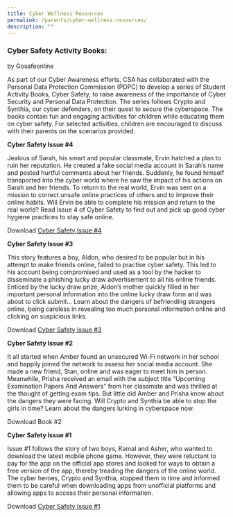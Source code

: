 ```yaml
---
title: Cyber Wellness Resources
permalink: /parents/cyber-wellness-resources/
description: ""
---
```

### Cyber Safety Activity Books:

by Gosafeonline 


As part of our Cyber Awareness efforts, CSA has collaborated with the Personal Data Protection Commission (PDPC) to develop a series of Student Activity Books, Cyber Safety, to raise awareness of the importance of Cyber Security and Personal Data Protection. The series follows Crypto and Synthia, our cyber defenders, on their quest to secure the cyberspace. The books contain fun and engaging activities for children while educating them on cyber safety. For selected activities, children are encouraged to discuss with their parents on the scenarios provided.

  

**Cyber Safety Issue #4**

  

Jealous of Sarah, his smart and popular classmate, Ervin hatched a plan to ruin her reputation. He created a fake social media account in Sarah’s name and posted hurtful comments about her friends. Suddenly, he found himself transported into the cyber world where he saw the impact of his actions on Sarah and her friends. To return to the real world, Ervin was sent on a mission to correct unsafe online practices of others and to improve their online habits. Will Ervin be able to complete his mission and return to the real world? Read Issue 4 of Cyber Safety to find out and pick up good cyber hygiene practices to stay safe online.

Download [Cyber Safety Issue #4](/files/Cyber_Security_Activity_Book_4.pdf)

**Cyber Safety Issue #3**

  

This story features a boy, Aldon, who desired to be popular but in his attempt to make friends online, failed to practise cyber safety. This led to his account being compromised and used as a tool by the hacker to disseminate a phishing lucky draw advertisement to all his online friends. Enticed by the lucky draw prize, Aldon’s mother quickly filled in her important personal information into the online lucky draw form and was about to click submit… Learn about the dangers of befriending strangers online, being careless in revealing too much personal information online and clicking on suspicious links.

Download [Cyber Safety Issue #3](/files/Cyber_Security_Activity_Book_3.pdf)

**Cyber Safety Issue #2**

  

It all started when Amber found an unsecured Wi-Fi network in her school and happily joined the network to assess her social media account. She made a new friend, Stan, online and was eager to meet him in person. Meanwhile, Prisha received an email with the subject title “Upcoming Examination Papers And Answers” from her classmate and was thrilled at the thought of getting exam tips. But little did Amber and Prisha know about the dangers they were facing. Will Crypto and Synthia be able to stop the girls in time? Learn about the dangers lurking in cyberspace now.

  

Download Book #2


**Cyber Safety Issue #1**

  

Issue #1 follows the story of two boys, Kamal and Asher, who wanted to download the latest mobile phone game. However, they were reluctant to pay for the app on the official app stores and looked for ways to obtain a free version of the app, thereby treading the dangers of the online world. The cyber heroes, Crypto and Synthia, stopped them in time and informed them to be careful when downloading apps from unofficial platforms and allowing apps to access their personal information.

  

Download [Cyber Safety Issue #1](/files/Cyber_Security_Activity_Book.pdf)